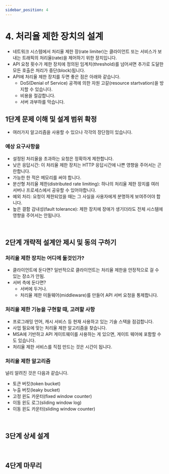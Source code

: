 ```yaml
---
sidebar_position: 4
---
```


# 4. 처리율 제한 장치의 설계

- 네트워크 시스템에서 처리율 제한 장(rate limiter)는 클라이언트 또는 서비스가 보내는 트래픽의 처리율(rate)을 제어하기 위한 장치입니다.
- API 요청 횟수가 제한 장치에 정의된 임계치(threshold)를 넘어셔면 추가로 도달한 모든 호출은 처리가 중단(block)됩니다.
- API에 처리율 제한 장치를 두면 좋은 점은 아래와 같습니다.
  - DoS(Denial of Service) 공격에 의한 자원 고갈(resource startvation)을 방지할 수 있습니다.
  - 비용을 절감합니다.
  - 서버 과부하를 막습니다.

## 1단계 문제 이해 및 설계 범위 확정

- 여러가지 알고리즘을 사용할 수 있으나 각각의 장단점이 있습니다.

### 예상 요구사항을

- 설정된 처리율을 초과하는 요청은 정확하게 제한합니다.
- 낮은 응답시간: 이 처리율 제한 장치는 HTTP 응답시간에 나쁜 영향을 주어서는 곤란합니다.
- 가능한 한 적은 메모리를 써야 합니다.
- 분산형 처리율 제한(distributed rate limiting): 하나의 처리율 제한 장치를 여러 서버나 프로세스에서 공유할 수 있어야합니다.
- 예외 처리: 요청이 제한되었을 때는 그 사실을 사용자에게 분명하게 보여주어야 합니다.
- 높은 결함 감내성(fault tolerance): 제한 장치에 장애가 생기더라도 전체 시스템에 영향을 주어서는 안됩니다.

<br/>

## 2단계 개략적 설계안 제시 및 동의 구하기

### 처리율 제한 장치는 어디에 둘것인가?

- 클라이언트에 둔다면? 일반적으로 클라이언트는 처리율 제한을 안정적으로 걸 수 있는 장소가 안됨.
- 서버 측에 둔다면?
  - 서버에 두거나.
  - 처리율 제한 미들웨어(middleware)를 만들어 API 서버 요청을 통제합니다.

### 처리율 제한 기능을 구현할 때, 고려할 사항

- 프로그래밍 언어, 캐시 서비스 등 현재 사용하고 있는 기술 스택을 점검합니다.
- 사업 필요에 맞는 처리율 제한 알고리즘을 찾습니다.
- MSA에 기반하고 API 게이트웨이를 사용하는 게 있으면, 게이트 웨어에 포함할 수도 있습니다.
- 처리율 제한 서비스를 직접 만드는 것은 시간이 됩니다.

### 처리율 제한 알고리즘

널리 알려진 것은 다음과 같습니다.

- 토큰 버킷(token bucket)
- 누출 버킷(leaky bucket)
- 고정 윈도 카운터(fixed window counter)
- 이동 윈도 로그(sliding window log)
- 이동 윈도 카운터(sliding window counter)

<br/>

## 3단계 상세 설계

<br/>

## 4단계 마무리